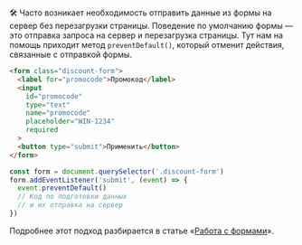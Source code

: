 ﻿🛠 Часто возникает необходимость отправить данные из формы на сервер без перезагрузки страницы. Поведение по умолчанию формы — это отправка запроса на сервер и перезагрузка страницы. Тут нам на помощь приходит метод `preventDefault()`, который отменит действия, связанные с отправкой формы.

```html
<form class="discount-form">
  <label for="promocode">Промокод</label>
  <input
    id="promocode"
    type="text"
    name="promocode"
    placeholder="WIN-1234"
    required
  >
  <button type="submit">Применить</button>
</form>
```

```js
const form = document.querySelector('.discount-form')
form.addEventListener('submit', (event) => {
  event.preventDefault()
  // Код по подготовки данных
  // и их отправка на сервер
})
```

Подробнее этот подход разбирается в статье «[Работа с формами](/js/deal-with-forms/)».
